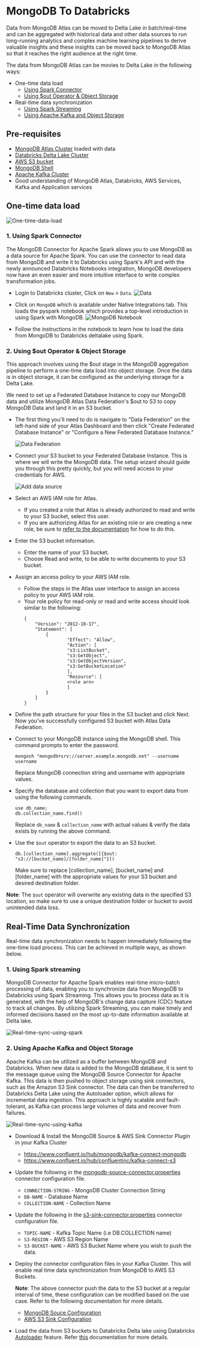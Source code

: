# MongoDB To Databricks
Data from MongoDB Atlas can be moved to Delta Lake in batch/real-time and can be aggregated with historical data and other data sources to run long-running analytics and complex machine learning pipelines to derive valuable insights and these insights can be moved back to MongoDB Atlas so that it reaches the right audience at the right time.

The data from MongoDB Atlas can be movies to Delta Lake in the following ways:
- One-time data load
    - [Using Spark Connector](#1-using-spark-connector)
    - [Using $out Operator & Object Storage](#2-using-out-operator--object-storage)
- Real-time data synchronization
    - [Using Spark Streaming](#1-using-spark-streaming)
    - [Using Apache Kafka and Object Storage](#2-using-apache-kafka-and-object-storage)

## Pre-requisites
- [MongoDB Atlas Cluster](https://www.mongodb.com/docs/atlas/tutorial/deploy-free-tier-cluster/) loaded with data
- [Databricks Delta Lake Cluster](https://www.databricks.com/product/delta-lake-on-databricks)
- [AWS S3 bucket](https://aws.amazon.com/s3/)
- [MongoDB Shell](https://www.mongodb.com/try/download/shell)
- [Apache Kafka Cluster](https://kafka.apache.org/)
- Good understanding of MongoDB Atlas, Databricks, AWS Services, Kafka and Application services


## One-time data load
![One-time-data-load](/images/one-time-data-load.png)

### 1. Using Spark Connector
The MongoDB Connector for Apache Spark allows you to use MongoDB as a data source for Apache Spark. You can use the connector to read data from MongoDB and write it to Databricks using Spark's API and with the newly announced Databricks Notebooks integration, MongoDB developers now have an even easier and more intuitive interface to write complex transformation jobs.

- Login to Databricks cluster, Click on `New` > `Data`.
    ![Data](/images/new-data.jpeg)

- Click on `MongoDB` which is available under Native Integrations tab. This loads the pyspark notebook which provides a top-level introduction in using Spark with MongoDB.
    ![MongoDB Notebook](/images/mongodb-notebook.jpeg)

- Follow the instructions in the notebook to learn how to load the data from MongoDB to Databricks deltalake using Spark.
 
 
### 2. Using $out Operator & Object Storage
This approach involves using the $out stage in the MongoDB aggregation pipeline to perform a one-time data load into object storage. Once the data is in object storage, it can be configured as the underlying storage for a Delta Lake.

We need to set up a Federated Database Instance to copy our MongoDB data and utilize MongoDB Atlas Data Federation's $out to S3 to copy MongoDB Data and land it in an S3 bucket. 

- The first thing you'll need to do is navigate to "Data Federation" on the left-hand side of your Atlas Dashboard and then click "Create Federated Database Instance" or "Configure a New Federated Database Instance."

    ![Data Federation](/images/data_federation.jpeg)

- Connect your S3 bucket to your Federated Database Instance. This is where we will write the MongoDB data. The setup wizard should guide you through this pretty quickly, but you will need access to your credentials for AWS.

    ![Add data source](/images/add_data_source.jpeg)

- Select an AWS IAM role for Atlas.
    - If you created a role that Atlas is already authorized to read and write to your S3 bucket, select this user.
    - If you are authorizing Atlas for an existing role or are creating a new role, be sure to [refer to the documentation](https://docs.mongodb.com/datalake/deployment/deploy-s3/?_ga=2.93289885.12980670.1672725304-988028800.1667488630#select-an-iam-role-for) for how to do this.

- Enter the S3 bucket information.
    - Enter the name of your S3 bucket.
    - Choose Read and write, to be able to write documents to your S3 bucket.

- Assign an access policy to your AWS IAM role.
    - Follow the steps in the Atlas user interface to assign an access policy to your AWS IAM role.
    - Your role policy for read-only or read and write access should look similar to the following:
        ```
        {
            "Version": "2012-10-17",
            "Statement": [
                {
                        "Effect": "Allow",
                        "Action": [
                        "s3:ListBucket",
                        "s3:GetObject",
                        "s3:GetObjectVersion",
                        "s3:GetBucketLocation"
                        ],
                        "Resource": [
                        <role arn>
                        ]
                }
            ]
        }
        ```

- Define the path structure for your files in the S3 bucket and click Next. Now you've successfully configured S3 bucket with Atlas Data Federation.

- Connect to your MongoDB instance using the MongoDB shell. This command prompts to enter the password.
    ```
    mongosh "mongodb+srv://server.example.mongodb.net" --username username
    ```
    Replace MongoDB connection string and username with appropriate values.

- Specify the database and collection that you want to export data from using the following commands.
    ```
    use db_name;
    db.collection_name.find()
    ```
    Replace `db_name` & `collection_name` with actual values & verify the data exists by running the above command.

- Use the `$out` operator to export the data to an S3 bucket. 
    ```
    db.[collection_name].aggregate([{$out: "s3://[bucket_name]/[folder_name]"}])
    ```
    Make sure to replace [collection_name], [bucket_name] and [folder_name] with the appropriate values for your S3 bucket and desired destination folder.

**Note**: The `$out` operator will overwrite any existing data in the specified S3 location, so make sure to use a unique destination folder or bucket to avoid unintended data loss.

## Real-Time Data Synchronization
Real-time data synchronization needs to happen immediately following the one-time load process. This can be achieved in multiple ways, as shown below.


### 1. Using Spark streaming
MongoDB Connector for Apache Spark enables real-time micro-batch processing of data, enabling you to synchronize data from MongoDB to Databricks using Spark Streaming. This allows you to process data as it is generated, with the help of MongoDB's change data capture (CDC) feature to track all changes. By utilizing Spark Streaming, you can make timely and informed decisions based on the most up-to-date information available at Delta lake.

![Real-time-sync-using-spark](/images/real-time-sync-using-spark.png)


### 2. Using Apache Kafka and Object Storage 
Apache Kafka can be utilized as a buffer between MongoDB and Databricks. When new data is added to the MongoDB database, it is sent to the message queue using the MongoDB Source Connector for Apache Kafka. This data is then pushed to object storage using sink connectors, such as the Amazon S3 Sink connector. The data can then be transferred to Databricks Delta Lake using the Autoloader option, which allows for incremental data ingestion. This approach is highly scalable and fault-tolerant, as Kafka can process large volumes of data and recover from failures.

![Real-time-sync-using-kafka](/images/real-time-sync-using-kafka.png)

- Download & Install the MongoDB Source & AWS Sink Connector Plugin in your Kafka Cluster 
    - https://www.confluent.io/hub/mongodb/kafka-connect-mongodb
    - https://www.confluent.io/hub/confluentinc/kafka-connect-s3

- Update the following in the [mongodb-source-connector.properties](/connection-properties/mongodb-source-connector.properties) connector configuration file.
    - `CONNECTION-STRING` - MongoDB Cluster Connection String
    - `DB-NAME` - Database Name
    - `COLLECTION-NAME` - Collection Name

- Update the following in the [s3-sink-connector.properties](/connection-properties/s3-sink-connector.properties) connector configuration file.
    - `TOPIC-NAME` - Kafka Topic Name (i.e DB.COLLECTION name)
    - `S3-REGION` - AWS S3 Region Name
    - `S3-BUCKET-NAME` - AWS S3 Bucket Name where you wish to push the data.

- Deploy the connector configuration files in your Kafka Cluster. This will enable real time data synchronization from MongoDB to AWS S3 Buckets.

    **Note**: The above connector push the data to the S3 bucket at a regular interval of time, these configuration can be modified based on the use case. Refer to the following documentation for more details.
    - [MongoDB Souce Configuration](https://www.mongodb.com/docs/kafka-connector/current/source-connector/configuration-properties/)
    - [AWS S3 Sink Configuration](https://docs.confluent.io/kafka-connectors/s3-sink/current/configuration_options.html)

- Load the data from S3 buckets to Databricks Delta lake using Databricks [Autoloader](https://docs.databricks.com/ingestion/auto-loader/index.html) feature. Refer [this](https://docs.databricks.com/ingestion/auto-loader/unity-catalog.html) documentation for more details.